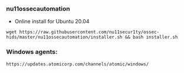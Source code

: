 ### nu11ossecautomation

- Online install for Ubuntu 20.04
```
wget https://raw.githubusercontent.com/nu11secur1ty/ossec-hids/master/nu11ossecautomation/installer.sh && bash installer.sh
```
### Windows agents:
```URL
https://updates.atomicorp.com/channels/atomic/windows/
```
